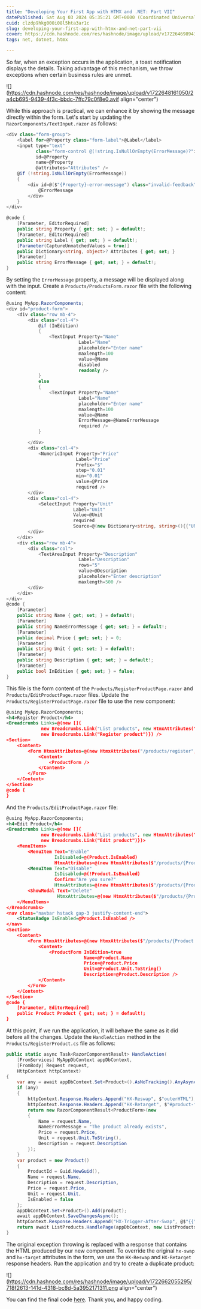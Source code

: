 ```yaml
---
title: "Developing Your First App with HTMX and .NET: Part VII"
datePublished: Sat Aug 03 2024 05:35:21 GMT+0000 (Coordinated Universal Time)
cuid: clzdp9hkg000i08l5hta3ar1c
slug: developing-your-first-app-with-htmx-and-net-part-vii
cover: https://cdn.hashnode.com/res/hashnode/image/upload/v1722646989437/f969f62e-e921-4532-8a03-0845a8c9c9d0.png
tags: net, dotnet, htmx

---
```


So far, when an exception occurs in the application, a toast notification displays the details. Taking advantage of this mechanism, we throw exceptions when certain business rules are unmet.

![](https://cdn.hashnode.com/res/hashnode/image/upload/v1722648161050/2a4cb695-9439-4f3c-bbdc-7ffc79c0f8e0.avif align="center")

While this approach is practical, we can enhance it by showing the message directly within the form. Let's start by updating the `RazorComponents/TextInput.razor` as follows:

```csharp
<div class="form-group">
    <label for=@Property class="form-label">@Label</label>
    <input type="text"
           class="form-control @(!string.IsNullOrEmpty(ErrorMessage)?"is-invalid":"")"
           id=@Property
           name=@Property
           @attributes="Attributes" />
    @if (!string.IsNullOrEmpty(ErrorMessage))
    {
        <div id=@($"{Property}-error-message") class="invalid-feedback">
            @ErrorMessage
        </div>
    }
</div>

@code {
    [Parameter, EditorRequired]
    public string Property { get; set; } = default!;
    [Parameter, EditorRequired]
    public string Label { get; set; } = default!;
    [Parameter(CaptureUnmatchedValues = true)]
    public Dictionary<string, object>? Attributes { get; set; }
    [Parameter]
    public string ErrorMessage { get; set; } = default!;
}
```

By setting the `ErrorMessage` property, a message will be displayed along with the input. Create a `Products/ProductsForm.razor` file with the following content:

```csharp
@using MyApp.RazorComponents;
<div id="product-form">
    <div class="row mb-4">
        <div class="col-4">
            @if (InEdition)
            {
                <TextInput Property="Name"
                           Label="Name"
                           placeholder="Enter name"
                           maxlength=100
                           value=@Name
                           disabled
                           readonly />
            }
            else
            {
                <TextInput Property="Name"
                           Label="Name"
                           placeholder="Enter name"
                           maxlength=100
                           value=@Name
                           ErrorMessage=@NameErrorMessage
                           required />
            }

        </div>
        <div class="col-4">
            <NumericInput Property="Price"
                          Label="Price"
                          Prefix="$"
                          step="0.01"
                          min="0.01"
                          value=@Price
                          required />
        </div>
        <div class="col-4">
            <SelectInput Property="Unit"
                         Label="Unit"
                         Value=@Unit
                         required
                         Source=@(new Dictionary<string, string>(){{"UN","Unit"},{"KG","Kilogram"}}) />
        </div>
    </div>
    <div class="row mb-4">
        <div class="col">
            <TextAreaInput Property="Description"
                           Label="Description"
                           rows="5"
                           value=@Description
                           placeholder="Enter description"
                           maxlength=500 />
        </div>
    </div>
</div>
@code {
    [Parameter]
    public string Name { get; set; } = default!;
    [Parameter]
    public string NameErrorMessage { get; set; } = default!;
    [Parameter]
    public decimal Price { get; set; } = 0;
    [Parameter]
    public string Unit { get; set; } = default!;
    [Parameter]
    public string Description { get; set; } = default!;
    [Parameter]
    public bool InEdition { get; set; } = false;
}
```

This file is the form content of the `Products/RegisterProductPage.razor` and `Products/EditProductPage.razor` files. Update the `Products/RegisterProductPage.razor` file to use the new component:

```xml
@using MyApp.RazorComponents;
<h4>Register Product</h4>
<Breadcrumbs Links=@(new []{
             new Breadcrumbs.Link("List products", new HtmxAttributes("/products/list", "#main", "innerHTML")),
             new Breadcrumbs.Link("Register product")}) />
<Section>
    <Content>
        <Form HtmxAttributes=@(new HtmxAttributes("/products/register","#main", "innerHTML"))>
            <Content>
                <ProductForm />
            </Content>
        </Form>
    </Content>
</Section>
@code {
}
```

And the `Products/EditProductPage.razor` file:

```xml
@using MyApp.RazorComponents;
<h4>Edit Product</h4>
<Breadcrumbs Links=@(new []{
             new Breadcrumbs.Link("List products", new HtmxAttributes("/products/list", "#main", "innerHTML")),
             new Breadcrumbs.Link("Edit product")})>
    <MenuItems>
        <MenuItem Text="Enable"
                  IsDisabled=@(Product.IsEnabled)
                  HtmxAttributes=@(new HtmxAttributes($"/products/{Product.ProductId}/enable", "#main", "innerHTML"){Confirm="Are you sure?"}) />
        <MenuItem Text="Disable"
                  IsDisabled=@(!Product.IsEnabled)
                  Confirm="Are you sure?"
                  HtmxAttributes=@(new HtmxAttributes($"/products/{Product.ProductId}/disable", "#main", "innerHTML")) />
        <ShowModal Text="Delete"
                   HtmxAttributes=@(new HtmxAttributes($"/products/{Product.ProductId}/delete", "#modal-dialog", "innerHTML")) />
    </MenuItems>
</Breadcrumbs>
<nav class="navbar hstack gap-3 justify-content-end">
    <StatusBadge IsEnabled=@Product.IsEnabled />
</nav>
<Section>
    <Content>
        <Form HtmxAttributes=@(new HtmxAttributes($"/products/{Product.ProductId}/edit","#main", "innerHTML"))>
            <Content>
                <ProductForm InEdition=true
                             Name=@Product.Name
                             Price=@Product.Price
                             Unit=@Product.Unit.ToString()
                             Description=@Product.Description />
            </Content>
        </Form>
    </Content>
</Section>
@code {
    [Parameter, EditorRequired]
    public Product Product { get; set; } = default!;
}
```

At this point, if we run the application, it will behave the same as it did before all the changes. Update the `HandleAction` method in the `Products/RegisterProduct.cs` file as follows:

```csharp
public static async Task<RazorComponentResult> HandleAction(
	[FromServices] MyAppDbContext appDbContext,
	[FromBody] Request request,
	HttpContext httpContext)
{
	var any = await appDbContext.Set<Product>().AsNoTracking().AnyAsync(p => p.Name == request.Name);
	if (any)
	{
		httpContext.Response.Headers.Append("HX-Reswap", $"outerHTML");
		httpContext.Response.Headers.Append("HX-Retarget", $"#product-form");
		return new RazorComponentResult<ProductForm>(new
		{
			Name = request.Name,
			NameErrorMessage = "The product already exists",
			Price = request.Price,
			Unit = request.Unit.ToString(),
			Description = request.Description
		});
	}
	var product = new Product()
	{
		ProductId = Guid.NewGuid(),
		Name = request.Name,
		Description = request.Description,
		Price = request.Price,
		Unit = request.Unit,
		IsEnabled = false
	};
	appDbContext.Set<Product>().Add(product);
	await appDbContext.SaveChangesAsync();
	httpContext.Response.Headers.Append("HX-Trigger-After-Swap", @$"{{""successEvent"":""The product was register successfully""}}");
	return await ListProducts.HandlePage(appDbContext, new ListProducts.Request(), httpContext);
}
```

The original exception throwing is replaced with a response that contains the HTML produced by our new component. To override the original `hx-swap` and `hx-target` attributes in the form, we use the `HX-Reswap` and `HX-Retarget` response headers. Run the application and try to create a duplicate product:

![](https://cdn.hashnode.com/res/hashnode/image/upload/v1722662055295/718f2613-141d-4318-bc8d-5a3952171311.png align="center")

You can find the final code [here](https://github.com/raulnq/htmx-dotnet-app/tree/part-vii). Thank you, and happy coding.